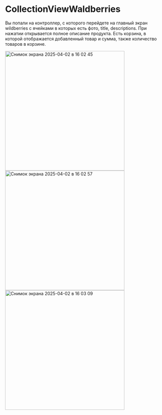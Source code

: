# CollectionViewWaldberries
Вы попали на контроллер, с которого перейдете на главный экран wildberries с ячейками в которых есть фото, title, descriptions. При нажатии открывается полное описание продукта. Есть корзина, в которой отображается добавленный товар и сумма, также количество товаров в корзине.

<img width="385" alt="Снимок экрана 2025-04-02 в 16 02 45" src="https://github.com/user-attachments/assets/0b120683-c683-47f5-93dc-99bcf49effac" />

<img width="385" alt="Снимок экрана 2025-04-02 в 16 02 57" src="https://github.com/user-attachments/assets/0b01e7cc-1107-48eb-8397-634f33809f9d" />

<img width="385" alt="Снимок экрана 2025-04-02 в 16 03 09" src="https://github.com/user-attachments/assets/a39f709a-97d3-4fcb-b953-d7cab55ce0aa" />

